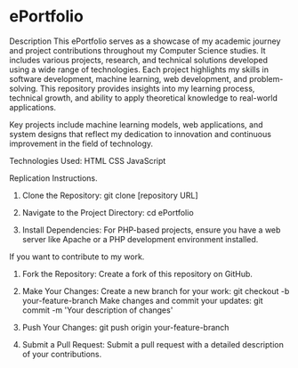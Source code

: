 # ePortfolio

Description
This ePortfolio serves as a showcase of my academic journey and project contributions throughout my Computer Science studies. It includes various projects, research, and technical solutions developed using a wide range of technologies. Each project highlights my skills in software development, machine learning, web development, and problem-solving. This repository provides insights into my learning process, technical growth, and ability to apply theoretical knowledge to real-world applications.

Key projects include machine learning models, web applications, and system designs that reflect my dedication to innovation and continuous improvement in the field of technology.

Technologies Used:
HTML
CSS
JavaScript


Replication Instructions.
1. Clone the Repository:
git clone [repository URL]

2. Navigate to the Project Directory:
cd ePortfolio

3. Install Dependencies:
For PHP-based projects, ensure you have a web server like Apache or a PHP development environment installed.


If you want to contribute to my work.
1. Fork the Repository:
Create a fork of this repository on GitHub.

2. Make Your Changes:
Create a new branch for your work: git checkout -b your-feature-branch
Make changes and commit your updates: git commit -m 'Your description of changes'

3. Push Your Changes:
git push origin your-feature-branch

4. Submit a Pull Request:
Submit a pull request with a detailed description of your contributions.


